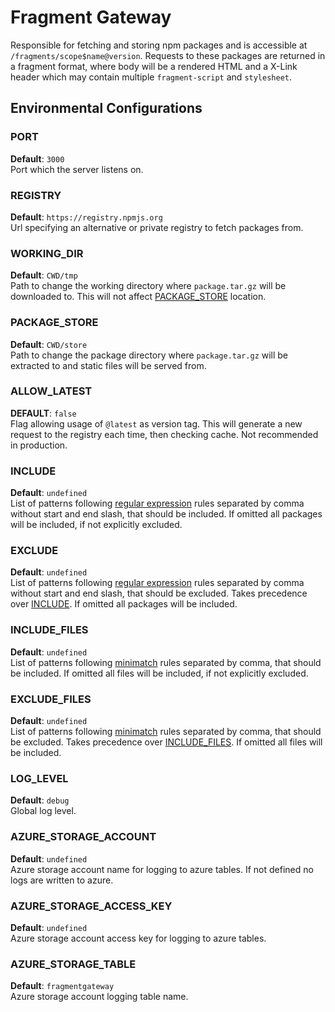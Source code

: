 # Fragment Gateway

Responsible for fetching and storing npm packages and is accessible at `/fragments/scope$name@version`. Requests to these packages are returned in a fragment format, where body will be a rendered HTML and a X-Link header which may contain multiple `fragment-script` and `stylesheet`.

## Environmental Configurations

### PORT

**Default**: `3000`  
Port which the server listens on.

### REGISTRY

**Default**: `https://registry.npmjs.org`  
Url specifying an alternative or private registry to fetch packages from.

### WORKING_DIR

**Default**: `CWD/tmp`  
Path to change the working directory where `package.tar.gz` will be downloaded to. This will not affect [PACKAGE_STORE](#PACKAGE_STORE) location.

### PACKAGE_STORE

**Default**: `CWD/store`  
Path to change the package directory where `package.tar.gz` will be extracted to and static files will be served from.

### ALLOW_LATEST

**DEFAULT**: `false`  
Flag allowing usage of `@latest` as version tag. This will generate a new request to the registry each time, then checking cache. Not recommended in production.

### INCLUDE

**Default**: `undefined`  
List of patterns following [regular expression](https://developer.mozilla.org/en-US/docs/Web/JavaScript/Guide/Regular_Expressions) rules separated by comma without start and end slash, that should be included. If omitted all packages will be included, if not explicitly excluded.

### EXCLUDE

**Default**: `undefined`  
List of patterns following [regular expression](https://developer.mozilla.org/en-US/docs/Web/JavaScript/Guide/Regular_Expressions) rules separated by comma without start and end slash, that should be excluded. Takes precedence over [INCLUDE](#INCLUDE). If omitted all packages will be included.

### INCLUDE_FILES

**Default**: `undefined`  
List of patterns following [minimatch](https://github.com/isaacs/minimatch) rules separated by comma, that should be included. If omitted all files will be included, if not explicitly excluded.

### EXCLUDE_FILES

**Default**: `undefined`  
List of patterns following [minimatch](https://github.com/isaacs/minimatch) rules separated by comma, that should be excluded. Takes precedence over [INCLUDE_FILES](#INCLUDE_FILES). If omitted all files will be included.

### LOG_LEVEL

**Default**: `debug`  
Global log level.

### AZURE_STORAGE_ACCOUNT

**Default**: `undefined`  
Azure storage account name for logging to azure tables. If not defined no logs are written to azure.

### AZURE_STORAGE_ACCESS_KEY

**Default**: `undefined`  
Azure storage account access key for logging to azure tables.

### AZURE_STORAGE_TABLE

**Default**: `fragmentgateway`  
Azure storage account logging table name.
